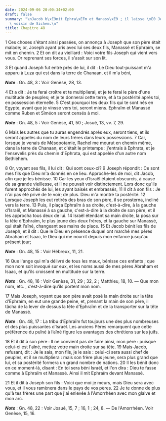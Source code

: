 ```yaml
---
date: 2024-09-06 20:00:34+02:00
draft: false
summary: "\nJacob b\xE9nit Ephra\xEFm et Manass\xE9 ; il laisse \xE0 Joseph le champ\
  \ voisin de Sichem.\n"
title: Chapitre 48
---
```





1 Ces choses s'étant ainsi passées, on annonça à Joseph que son père était malade; or, Joseph ayant pris avec lui ses deux fils, Manassé et Ephraïm, se mit en chemin. 2 Et on dit au vieillard : Voici votre fils Joseph qui vient vers vous. Or reprenant ses forces, il s'assit sur son lit.


3 Et quand Joseph fut entré près de lui, il dit : Le Dieu tout-puissant m'a apparu à Luza qui est dans la terre de Chanaan, et il m'a béni,

***Note*** :  Gn. 48, 3 : Voir Genèse, 28, 13.

4 Et a dit : Je te ferai croître et te multiplierai, et je te ferai le père d'une multitude de peuples; et je te donnerai cette terre, et à ta postérité après toi, en possession éternelle. 5 C'est pourquoi tes deux fils qui te sont nés en Egypte, avant que je vinsse vers toi, seront miens. Ephraïm et Manassé comme Ruben et Siméon seront censés à moi.

***Note*** :  Gn. 48, 5 : Voir Genèse, 41, 50 ; Josué, 13, vv. 7, 29.

6 Mais les autres que tu auras engendrés après eux, seront tiens, et ils seront appelés du nom de leurs frères dans leurs possessions. 7 Car, lorsque je venais de Mésopotamie, Rachel me mourut en chemin même, dans la terre de Chanaan, et c'était le printemps : j'entrais à Ephrata, et je l'ensevelis près du chemin d'Ephrata, qui est appelée d'un autre nom Bethléhem.


8 Or, voyant ses fils, il lui dit : Qui sont ceux-ci? 9 Joseph répondit : Ce sont mes fils que Dieu m'a donnés en ce lieu. Approche-les de moi, dit Jacob, afin que je les bénisse. 10 Car les yeux d'Israël étaient obscurcis, à cause de sa grande vieillesse, et il ne pouvait voir distinctement. Lors donc qu'ils furent approchés de lui, les ayant baisés et embrassés, 11 Il dit à son fils : Je n'ai pas été privé de te voir; de plus. Dieu m'a montré ta postérité. 12 Lorsque Joseph les eut retirés des bras de son père, il se prosterna, incliné vers la terre. 13 Puis, il plaça Ephraïm à sa droite, c'est-à-dire, à la gauche d'Israël, et Manassé à sa gauche, c'est-à-dire à la droite de son père, et il les approcha tous deux de lui. 14 Israël étendant sa main droite, la posa sur la tête d'Ephraïm, le plus jeune des deux frères, et la gauche sur Manassé, qui était l'aîné, changeant ses mains de place. 15 Et Jacob bénit les fils de Joseph, et il dit : Que le Dieu en présence duquel ont marché mes pères Abraham et Isaac, le
Dieu qui me nourrit depuis mon enfance jusqu'au présent jour;

***Note*** :  Gn. 48, 15 : Voir Hébreux, 11, 21.

16 Que l'ange qui m'a délivré de tous les maux, bénisse ces enfants ; que mon nom soit invoqué sur eux, et les noms aussi de mes pères Abraham et Isaac, et qu'ils croissent en multitude sur la terre.

***Note*** :  Gn. 48, 16 : Voir Genèse, 31, 29 ; 32, 2 ; Matthieu, 18, 10. ― Que mon nom, etc. , c’est-à-dire qu’ils portent mon nom.


17 Mais Joseph, voyant que son père avait posé la main droite sur la tête d'Ephraïm, en eut une grande peine, et, prenant la main de son père, il tâcha de la lever de dessus la tête d'Ephraïm et de la transporter sur la tête de Manassé.

***Note*** :  Gn. 48, 17 : La tribu d’Ephraïm fut toujours une des plus nombreuses et des plus puissantes d’Israël. Les anciens Pères remarquent que cette préférence du puîné à l’aîné figure les avantages des chrétiens sur les juifs.

18 Et il dit à son père : Il ne convient pas de faire ainsi, mon père : puisque celui-ci est l'aîné, mettez votre main droite sur sa tête. 19 Mais Jacob, refusant, dit : Je le sais, mon fils, je le sais : celui-ci sera aussi chef de peuples, et il se multipliera : mais son frère plus jeune, sera plus grand que lui, et sa postérité formera un grand nombre de nations. 20 Il les bénit donc en ce moment-là, disant : En toi sera béni Israël, et l'on dira : Dieu te fasse comme à Ephraïm et Manassé. Ainsi il mit Ephraïm devant Manassé.


21 Et il dit à Joseph son fils : Voici que moi je meurs, mais Dieu sera avec vous, et il vous ramènera dans le pays de vos pères. 22 Je te donne de plus qu'à tes frères une part que j'ai enlevée à l'Amorrhéen avec mon glaive et mon arc.

***Note*** :  Gn. 48, 22 : Voir Josué, 15, 7 ; 16, 1 ; 24, 8. ― De l’Amorrhéen. Voir Genèse, 15, 16.

